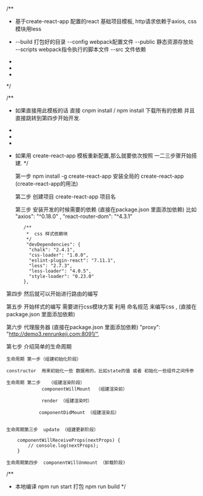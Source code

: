 /**
 *  基于create-react-app 配置的react 基础项目模板, http请求依赖于axios, css模块用less
 *
    --build  打包好的目录
    --config webpack配置文件
    --public 静态资源存放处
    --scripts webpack指令执行的脚本文件
    --src  文件依赖
    
 *
 *
 *
 */



 /**
  *  如果直接用此模板的话   直接 cnpm install / npm install 下载所有的依赖   并且直接跳转到第四步开始开发.
  *
  *
  *
  *  如果用 create-react-app 模板重新配置,那么就要依次按照 一二三步骤开始搭建.
  */

        第一步   npm install -g create-react-app    安装全局的 create-react-app (create-react-app的用法)

        第二步   创建项目     create-react-app  项目名

        第三步   安装开发的时候需要的依赖  (直接在package.json 里面添加依赖)   比如
            "axios": "^0.18.0" ,
            "react-router-dom": "^4.3.1"

            /**
             *  css 样式依赖块
             */
             "devDependencies": {
              "chalk": "2.4.1",
              "css-loader": "1.0.0",
              "eslint-plugin-react": "7.11.1",
              "less": "2.7.3",
              "less-loader": "4.0.5",
              "style-loader": "0.23.0"
            },

第四步   然后就可以开始进行路由的编写

第五步  开始样式的编写       需要进行css模块方案 利用 命名规范 来编写css , (直接在package.json 里面添加依赖)



第六步   代理服务器  (直接在package.json 里面添加依赖)
"proxy": "http://demo3.renrunkeji.com:8091/“,

第七步   介绍简单的生命周期

	生命周期 第一步（组建初始化阶段）

	constructor  用来初始化一些 数据用的，比如state的值 或者 初始化一些组件之间传参

	生命周期 第二步   （组建渲染阶段）
				 componentWillMount  （组建渲染前）

				 render （组建渲染时）

				componentDidMount （组建渲染后）


	生命周期第三步  update （组建更新阶段）

		componentWillReceiveProps(nextProps) {
    		// console.log(nextProps);
	    }

	生命周期第四步  componentWillUnmount （卸载阶段)

/**
 * 本地编译  npm run start  打包   npm run build
 */








